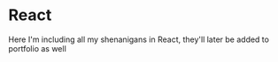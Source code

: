 # React
Here I'm including all my shenanigans in React, they'll later be added to portfolio as well
